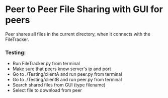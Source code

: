 # Peer to Peer File Sharing with GUI for peers

Peer shares all files in the current directory, when it connects with the FileTracker.

### Testing: 
- Run FileTracker.py from terminal
- Make sure that peers know server's ip and port
- Go to ./Testing/clientA and run peer.py from terminal
- Go to ./Testing/clientB and run peer.py from terminal
- Search shared files from GUI (type filename)
- Select file to download from peer
